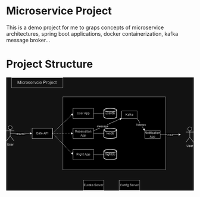 # Microservice Project

This is a demo project for me to graps concepts of microservice architectures, spring boot applications, docker containerization, kafka message broker...



# Project Structure

![enter image description here](https://github.com/erenyavuz02/proj-microservice-app/blob/main/resources/images/microservice_demo_project.png?raw=true)
